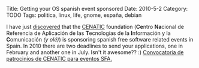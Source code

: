 Title: Getting your OS spanish event sponsored
Date: 2010-5-2
Category: TODO
Tags: politica, linux, life, gnome, españa, debian

I have just [discovered](http://mail.gnome.org/archives/gnome-hispano-list/2010-May/msg00000.html) that
the [CENATIC](http://www.cenatic.es/) foundation (**Ce**ntro **Na**cional de Referencia de Aplicación de las **T**ecnologías de la
**I**nformación y la **C**omunicación *(y olé)*) is sponsoring spanish free software related events in Spain. In 2010 there are two
deadlines to send your applications, one in February and another one in July. Isn't it awesome?? :) [Convocatoria de patrocinios de CENATIC
para eventos
SFA.](http://web.cenatic.es/web/index.php?option=com_content&view=article&id=30081:abierto-el-plazo-para-recibir-propuestas-de-patrocinios-para-eventos-de-software-libre&catid=1:actualidad-cenatic&Itemid=5&lang=es)

